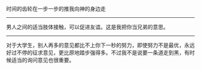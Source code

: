 时间的齿轮在一步一步的推我向神的身边走
___
男人之间的适当肢体接触，可以促进友谊。这是我把你当兄弟的意思。
___
对于大学生，别人再多的意见都比不上你下一秒的努力，即使努力不是最优，永远好过不停的征求意见，更比原地踏步强得多。不过我不是说要一条道走到黑，有时候适当的询问意见也很重要。